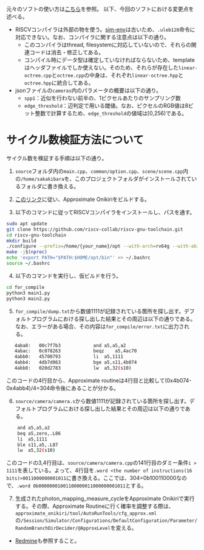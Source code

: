 元々のソフトの使い方は[こちら](https://github.com/linusmossberg/monte-carlo-ray-tracer/blob/master/README.md)を参照。
以下、今回のソフトにおける変更点を述べる。

- RISCVコンパイラは外部の物を使う。[sim-env](https://github.com/shioyadan/sim-env/tree/master)は古いため、```.uleb128```命令に対応できない。なお、コンパイラに関する注意点は以下の通り。
    - このコンパイラはthread, filesystemに対応していないので、それらの関連コードは消去・修正してある。
    - コンパイル時にデータ型は確定していなければならないため、templateはヘッダファイルでしか使えない。そのため、それらが存在した```linear-octree.cpp```と```octree.cpp```の中身は、それぞれ```linear-octree.hpp```と```octree.hpp```に統合してある。
- jsonファイルの```cameras```内のパラメータの概要は以下の通り。
    - ```spp1```：近似を行わない前半の、1ピクセルあたりのサンプリング数
    - ```edge_threshold```：辺判定で用いる閾値。なお、ピクセルのRGB値は8ビット整数で計算するため、```edge_threshold```の値域は[0,256)である。

# サイクル数検証方法について
サイクル数を検証する手順は以下の通り。
1. ```source```フォルダ内の```main.cpp```、```common/option.cpp```、```scene/scene.cpp```内の```/home/sakakibara```を、このプロジェクトフォルダがインストールされているフォルダに書き換える。

2. [このリンク](http://geopelia.mtl.t.u-tokyo.ac.jp/sakakibara/approximate_onikiri)に従い、Approximate Onikiriをビルドする。

3. 以下のコマンドに従ってRISCVコンパイラをインストールし、パスを通す。
```bash
sudo apt update
git clone https://github.com/riscv-collab/riscv-gnu-toolchain.git
cd riscv-gnu-toolchain
mkdir build
./configure --prefix=/home/{your_name}/opt --with-arch=rv64g --with-abi=lp64d
make -j$(nproc)
echo 'export PATH="$PATH:$HOME/opt/bin"' >> ~/.bashrc
source ~/.bashrc
```

4. 以下のコマンドを実行し、仮ビルドを行う。
```bash
cd for_compile
python3 main1.py
python3 main2.py
```

5. ```for_compile/dump.txt```から数値1111が記録されている箇所を探し出す。デフォルトプログラムにおける探し出した結果とその周辺は以下の通りである。なお、エラーがある場合、その内容は```for_compile/error.txt```に出力される。
```bash
   4aba8:	00c7f7b3          	and	a5,a5,a2
   4abac:	0c078263          	beqz	a5,4ac70
   4abb0:	45700793          	li	a5,1111
   4abb4:	4db7d063          	bge	a5,s11,4b074
   4abb8:	020d2783          	lw	a5,32(s10)
```
このコードの4行目から、Approximate routineは4行目と比較して(0x4b074-0x4abb4)/4=304命令後にあることが分かる。

6. ```source/camera/camera.s```から数値1111が記録されている箇所を探し出す。デフォルトプログラムにおける探し出した結果とその周辺は以下の通りである。
```bash
	and	a5,a5,a2
	beq	a5,zero,.L86
	li	a5,1111
	ble	s11,a5,.L87
	lw	a5,32(s10)
```
このコードの3,4行目は、```source/camera/camera.cpp```の141行目のダミー条件```i > 1111```を表している。よって、4行目を```.word <the number of instructions(16 bits)>0011000000001011```に書き換える。ここでは、304=0b100110000なので、```.word 0b00000001001100000011000000001011```とする。

7. 生成されたphoton_mapping_measure_cycleをApproximate Onikiriで実行する。その際、Approximate Routineに行く確率を調整する際は、```approximate_onikiri/tool/AutoRunTools/cfg_approx.xml```の```/Session/Simulator/Configurations/DefaultConfiguration/Parameter/RandomBranchDirDecider/@ApproxLevel```を変える。

- [Redmine](https://redmine.mtl.t.u-tokyo.ac.jp/issues/4983)も参照すること。
